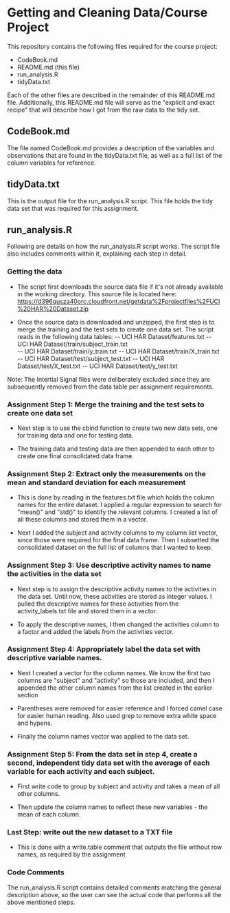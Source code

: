 # Getting and Cleaning Data/Course Project

This repository contains the following files required for the course project:

- CodeBook.md
- README.md (this file)
- run_analysis.R
- tidyData.txt

Each of the other files are described in the remainder of this README.md file.  Additionally, this README.md file will serve as the "explicit and exact recipe" that will describe how I got from the raw data to the tidy set.  

## CodeBook.md

The file named CodeBook.md provides a description of the variables and observations that are found in the tidyData.txt file, as well as a full list of the column variables for reference. 

## tidyData.txt

This is the output file for the run_analysis.R script.  This file holds the tidy data set that was required for this assignment.

## run_analysis.R

Following are details on how the run_analysis.R script works.  The script file also includes comments within it, explaining each step in detail.

### Getting the data
- The script first downloads the source data file if it's not already available in the working directory.  This source file is located here:
https://d396qusza40orc.cloudfront.net/getdata%2Fprojectfiles%2FUCI%20HAR%20Dataset.zip

- Once the source data is downloaded and unzipped, the first step is to merge the training and the test sets to create one data set.  The script reads in the following data tables:
-- UCI HAR Dataset/features.txt
-- UCI HAR Dataset/train/subject_train.txt   
-- UCI HAR Dataset/train/y_train.txt
-- UCI HAR Dataset/train/X_train.txt
-- UCI HAR Dataset/test/subject_test.txt
-- UCI HAR Dataset/test/X_test.txt
-- UCI HAR Dataset/test/y_test.txt

Note: The Intertial Signal files were deliberately excluded since they are subsequently removed from the data table per assignment requirements.

### Assignment Step 1: Merge the training and the test sets to create one data set

- Next step is to use the cbind function to create two new data sets, one for training data and one for testing data.

- The training data and testing data are then appended to each other to create one final consolidated data frame.

### Assignment Step 2: Extract only the measurements on the mean and standard deviation for each measurement

- This is done by reading in the features.txt file which holds the column names for the entire dataset.  I applied a regular expression to search for "mean()" and "std()" to identify the relevant columns.  I created a list of all these columns and stored them in a vector.

- Next I added the subject and activity columns to my column list vector, since those were required for the final data frame.  Then I subsetted the consolidated dataset on the full list of columns that I wanted to keep.

### Assignment Step 3: Use descriptive activity names to name the activities in the data set

- Next step is to assign the descriptive activity names to the activities in the data set.  Until now, these activities are stored as integer values.  I pulled the descriptive names for these activities from the activity_labels.txt file and stored them in a vector.

- To apply the descriptive names, I then changed the activities column to a factor and added the labels from the activities vector.


### Assignment Step 4: Appropriately label the data set with descriptive variable names. 
    
- Next I created a vector for the column names.  We know the first two columns are "subject" and "activity" so those are included, and then I appended the other column names from the list created in the earlier section

- Parentheses were removed for easier reference and I forced camel case for easier human reading.  Also used grep to remove extra white space and hypens.

- Finally the column names vector was applied to the data set.
    

### Assignment Step 5: From the data set in step 4, create a second, independent tidy data set with the average of each variable for each activity and each subject.
    
- First write code to group by subject and activity and takes a mean of all other columns.

- Then update the column names to reflect these new variables - the mean of each column.

### Last Step: write out the new dataset to a TXT file

- This is done with a write.table comment that outputs the file without row names, as required by the assignment


### Code Comments

The run_analysis.R script contains detailed comments matching the general description above, so the user can see the actual code that performs all the above mentioned steps.


    




